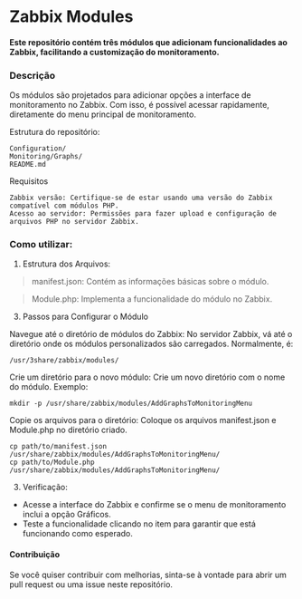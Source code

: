# Zabbix Modules

#### Este repositório contém três módulos que adicionam funcionalidades ao Zabbix, facilitando a customização do monitoramento.

### Descrição

Os módulos são projetados para adicionar opções a interface de monitoramento no Zabbix. Com isso, é possível acessar rapidamente, diretamente do menu principal de monitoramento.

Estrutura do repositório:

    Configuration/
    Monitoring/Graphs/
    README.md

Requisitos

    Zabbix versão: Certifique-se de estar usando uma versão do Zabbix compatível com módulos PHP.
    Acesso ao servidor: Permissões para fazer upload e configuração de arquivos PHP no servidor Zabbix.

### Como utilizar:

1. Estrutura dos Arquivos:

> manifest.json: Contém as informações básicas sobre o módulo.

> Module.php: Implementa a funcionalidade do módulo no Zabbix.

3. Passos para Configurar o Módulo

Navegue até o diretório de módulos do Zabbix: No servidor Zabbix, vá até o diretório onde os módulos personalizados são carregados. Normalmente, é:

    /usr/3share/zabbix/modules/

Crie um diretório para o novo módulo: Crie um novo diretório com o nome do módulo. Exemplo:

    mkdir -p /usr/share/zabbix/modules/AddGraphsToMonitoringMenu

Copie os arquivos para o diretório: Coloque os arquivos manifest.json e Module.php no diretório criado.

    cp path/to/manifest.json /usr/share/zabbix/modules/AddGraphsToMonitoringMenu/
    cp path/to/Module.php /usr/share/zabbix/modules/AddGraphsToMonitoringMenu/

3. Verificação:

* Acesse a interface do Zabbix e confirme se o menu de monitoramento inclui a opção Gráficos.
* Teste a funcionalidade clicando no item para garantir que está funcionando como esperado.

#### Contribuição

Se você quiser contribuir com melhorias, sinta-se à vontade para abrir um pull request ou uma issue neste repositório.
